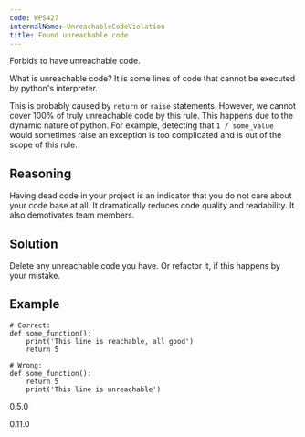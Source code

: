 ```yaml
---
code: WPS427
internalName: UnreachableCodeViolation
title: Found unreachable code
---
```


Forbids to have unreachable code.

What is unreachable code? It is some lines of code that cannot be
executed by python's interpreter.

This is probably caused by `return` or `raise` statements. However, we
cannot cover 100% of truly unreachable code by this rule. This happens
due to the dynamic nature of python. For example, detecting that `1 /
some_value` would sometimes raise an exception is too complicated and is
out of the scope of this rule.

## Reasoning
Having dead code in your project is an indicator that you do not
care about your code base at all. It dramatically reduces code
quality and readability. It also demotivates team members.

## Solution
Delete any unreachable code you have. Or refactor it, if this
happens by your mistake.

## Example

    # Correct:
    def some_function():
        print('This line is reachable, all good')
        return 5
    
    # Wrong:
    def some_function():
        return 5
        print('This line is unreachable')

<div class="versionadded">

0.5.0

</div>

<div class="versionchanged">

0.11.0

</div>